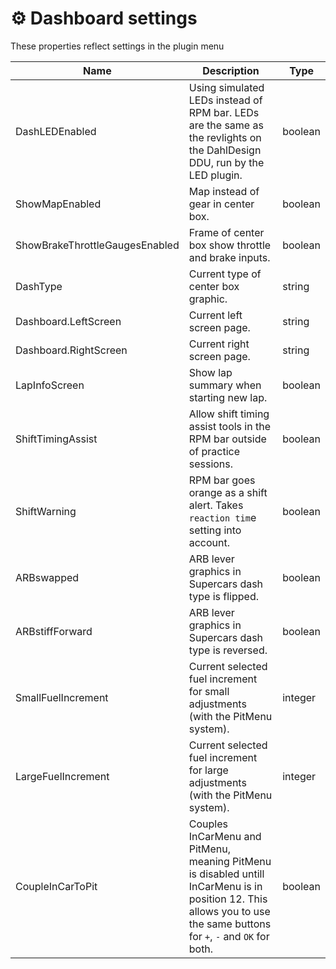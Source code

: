 # ⚙ Dashboard settings

These properties reflect settings in the plugin menu



| Name                           | Description                                                                                                                                                            | Type    |
| ------------------------------ | ---------------------------------------------------------------------------------------------------------------------------------------------------------------------- | ------- |
| DashLEDEnabled                 | Using simulated LEDs instead of RPM bar. LEDs are the same as the revlights on the DahlDesign DDU, run by the LED plugin.                                              | boolean |
| ShowMapEnabled                 | Map instead of gear in center box.                                                                                                                                     | boolean |
| ShowBrakeThrottleGaugesEnabled | Frame of center box show throttle and brake inputs.                                                                                                                    | boolean |
| DashType                       | Current type of center box graphic.                                                                                                                                    | string  |
| Dashboard.LeftScreen                       | Current left screen page.                                                                                                                                    | string  |
| Dashboard.RightScreen                       | Current right screen page.                                                                                                                                    | string  |
| LapInfoScreen                  | Show lap summary when starting new lap.                                                                                                                                | boolean |
| ShiftTimingAssist              | Allow shift timing assist tools in the RPM bar outside of practice sessions.                                                                                           | boolean |
| ShiftWarning                   | RPM bar goes orange as a shift alert. Takes `reaction tim`e setting into account.                                                                                      | boolean |
| ARBswapped                     | ARB lever graphics in Supercars dash type is flipped.                                                                                                                  | boolean |
| ARBstiffForward                | ARB lever graphics in Supercars dash type is reversed.                                                                                                                 | boolean |
| SmallFuelIncrement             | Current selected fuel increment for small adjustments (with the PitMenu system).                                                                                       | integer |
| LargeFuelIncrement             | Current selected fuel increment for large adjustments (with the PitMenu system).                                                                                       | integer |
| CoupleInCarToPit               | Couples InCarMenu and PitMenu, meaning PitMenu is disabled untill InCarMenu is in position 12. This allows you to use the same buttons for `+`, `-` and `OK` for both. | boolean |

